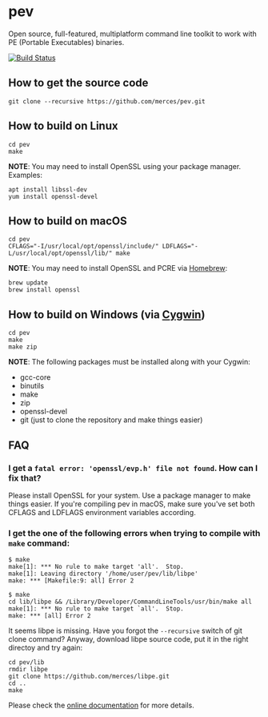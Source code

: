 # pev

Open source, full-featured, multiplatform command line toolkit to work with PE (Portable Executables) binaries.

[![Build Status](https://travis-ci.org/merces/pev.png)](https://travis-ci.org/merces/pev)

## How to get the source code

    git clone --recursive https://github.com/merces/pev.git

## How to build on Linux

    cd pev
    make

**NOTE**: You may need to install OpenSSL using your package manager. Examples:

    apt install libssl-dev
    yum install openssl-devel

## How to build on macOS

    cd pev
    CFLAGS="-I/usr/local/opt/openssl/include/" LDFLAGS="-L/usr/local/opt/openssl/lib/" make

**NOTE**: You may need to install OpenSSL and PCRE via [Homebrew](https://brew.sh):

    brew update
    brew install openssl

## How to build on Windows (via [Cygwin](https://cygwin.com))

    cd pev
    make
    make zip

**NOTE**: The following packages must be installed along with your Cygwin:

- gcc-core
- binutils
- make
- zip
- openssl-devel
- git (just to clone the repository and make things easier)

## FAQ

### I get a `fatal error: 'openssl/evp.h' file not found`. How can I fix that?

Please install OpenSSL for your system. Use a package manager to make things easier. If you're compiling pev in macOS,
make sure you've set both CFLAGS and LDFLAGS environment variables according.

### I get the one of the following errors when trying to compile with `make` command:

    $ make
    make[1]: *** No rule to make target 'all'.  Stop.
    make[1]: Leaving directory '/home/user/pev/lib/libpe'
    make: *** [Makefile:9: all] Error 2

    $ make
    cd lib/libpe && /Library/Developer/CommandLineTools/usr/bin/make all
    make[1]: *** No rule to make target `all'.  Stop.
    make: *** [all] Error 2

It seems libpe is missing. Have you forgot the `--recursive` switch of git clone command?
Anyway, download libpe source code, put it in the right directoy and try again:

    cd pev/lib
    rmdir libpe
    git clone https://github.com/merces/libpe.git
    cd ..
    make

Please check the [online documentation](https://pev.sourceforge.io/doc/manual/en_us/) for more details.
